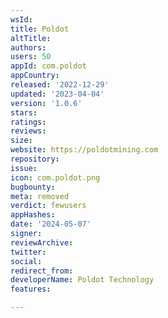 ```yaml
---
wsId: 
title: Poldot
altTitle: 
authors: 
users: 50
appId: com.poldot
appCountry: 
released: '2022-12-29'
updated: '2023-04-04'
version: '1.0.6'
stars: 
ratings: 
reviews: 
size: 
website: https://poldotmining.com
repository: 
issue: 
icon: com.poldot.png
bugbounty: 
meta: removed
verdict: fewusers
appHashes: 
date: '2024-05-07'
signer: 
reviewArchive: 
twitter: 
social: 
redirect_from: 
developerName: Poldot Technology
features: 

---
```


